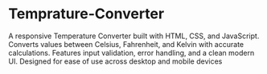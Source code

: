 # Temprature-Converter
A responsive Temperature Converter built with HTML, CSS, and JavaScript. Converts values between Celsius, Fahrenheit, and Kelvin with accurate calculations. Features input validation, error handling, and a clean modern UI. Designed for ease of use across desktop and mobile devices
